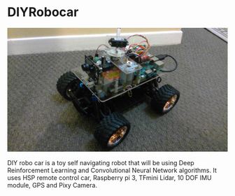 # DIYRobocar

![Alt text](/diyrobocar.jpg?raw=true "DIYRobocar")

DIY robo car is a toy self navigating robot that will be using Deep Reinforcement Learning and Convolutional Neural Network algorithms. It uses HSP remote control car, Raspberry pi 3, TFmini Lidar, 10 DOF IMU module, GPS and Pixy Camera.


